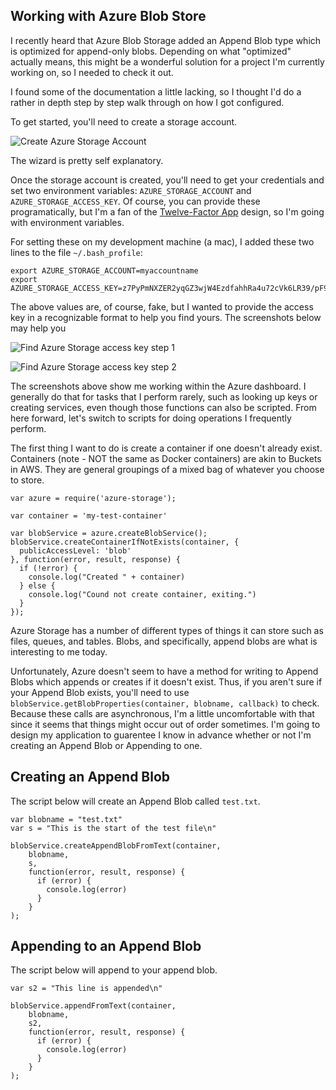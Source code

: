 ## Working with Azure Blob Store

I recently heard that Azure Blob Storage added an Append Blob type which is optimized for append-only blobs.  Depending on what "optimized" actually means, this might be a wonderful solution for a project I'm currently working on, so I needed to check it out.

I found some of the documentation a little lacking, so I thought I'd do a rather in depth step by step walk through on how I got configured.

To get started, you'll need to create a storage account.

![Create Azure Storage Account](https://s3.amazonaws.com/dataskeptic.com/infrastructure/2016/azure-append-blob-0.png)

The wizard is pretty self explanatory.

Once the storage account is created, you'll need to get your credentials and set two environment variables: `AZURE_STORAGE_ACCOUNT` and `AZURE_STORAGE_ACCESS_KEY`.  Of course, you can provide these programatically, but I'm a fan of the [Twelve-Factor App](https://12factor.net/) design, so I'm going with environment variables.

For setting these on my development machine (a mac), I added these two lines to the file `~/.bash_profile`:

	export AZURE_STORAGE_ACCOUNT=myaccountname
	export AZURE_STORAGE_ACCESS_KEY=z7PyPmNXZER2yqGZ3wjW4EzdfahhRa4u72cVk6LR39/pF9NxVDjGm5T_RNTBQjshFyfu25WAYzqB5a/fxdMJdE=

The above values are, of course, fake, but I wanted to provide the access key in a recognizable format to help you find yours.  The screenshots below may help you

![Find Azure Storage access key step 1](https://s3.amazonaws.com/dataskeptic.com/infrastructure/2016/azure-append-blob-1.png)

![Find Azure Storage access key step 2](https://s3.amazonaws.com/dataskeptic.com/infrastructure/2016/azure-append-blob-creds.png)

The screenshots above show me working within the Azure dashboard.  I generally do that for tasks that I perform rarely, such as looking up keys or creating services, even though those functions can also be scripted.  From here forward, let's switch to scripts for doing operations I frequently perform.

The first thing I want to do is create a container if one doesn't already exist.  Containers (note - NOT the same as Docker containers) are akin to Buckets in AWS.  They are general groupings of a mixed bag of whatever you choose to store.

	var azure = require('azure-storage');

	var container = 'my-test-container'

	var blobService = azure.createBlobService();
	blobService.createContainerIfNotExists(container, {
	  publicAccessLevel: 'blob'
	}, function(error, result, response) {
	  if (!error) {
	  	console.log("Created " + container)
	  } else {
	  	console.log("Cound not create container, exiting.")
	  }
	});


Azure Storage has a number of different types of things it can store such as files, queues, and tables.  Blobs, and specifically, append blobs are what is interesting to me today.

Unfortunately, Azure doesn't seem to have a method for writing to Append Blobs which appends or creates if it doesn't exist.  Thus, if you aren't sure if your Append Blob exists, you'll need to use `blobService.getBlobProperties(container, blobname, callback)` to check.  Because these calls are asynchronous, I'm a little uncomfortable with that since it seems that things might occur out of order sometimes.  I'm going to design my application to guarentee I know in advance whether or not I'm creating an Append Blob or Appending to one.

## Creating an Append Blob

The script below will create an Append Blob called `test.txt`.

	var blobname = "test.txt"
	var s = "This is the start of the test file\n"

	blobService.createAppendBlobFromText(container, 
		blobname,
		s,
		function(error, result, response) {
		  if (error) {
		  	console.log(error)
		  }
		}
	);

## Appending to an Append Blob

The script below will append to your append blob.

	var s2 = "This line is appended\n"

	blobService.appendFromText(container, 
		blobname,
		s2, 
		function(error, result, response) {
		  if (error) {
		  	console.log(error)
		  }
		}
	);


